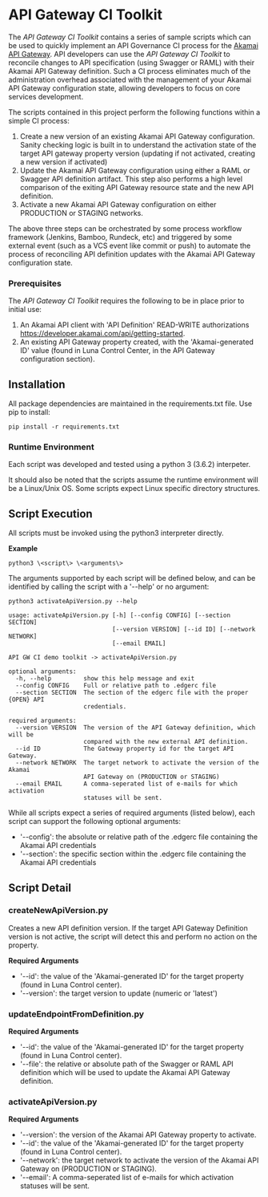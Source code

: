 # API Gateway CI Toolkit

The *API Gateway CI Toolkit* contains a series of sample scripts which can be used to quickly implement an API Governance CI process for the [Akamai API Gateway](https://www.akamai.com/us/en/products/web-performance/api-gateway.jsp). API developers can use the *API Gateway CI Toolkit* to reconcile changes to API specification (using Swagger or RAML) with their Akamai API Gateway definition.
Such a CI process eliminates much of the administration overhead associated with the management of your Akamai API Gateway configuration state, allowing developers to focus on core services development.

The scripts contained in this project perform the following functions within a simple CI process:

1. Create a new version of an existing Akamai API Gateway configuration. Sanity checking logic is built in to understand the activation state of the target API gateway property version (updating if not activated, creating a new version if activated)
2. Update the Akamai API Gateway configuration using either a RAML or Swagger API definition artifact. This step also performs a high level comparison of the exiting API Gateway resource state and the new API definition.
3. Activate a new Akamai API Gateway configuration on either PRODUCTION or STAGING networks.

The above three steps can be orchestrated by some process workflow framework (Jenkins, Bamboo, Rundeck, etc) and triggered by some external event (such as a VCS event like commit or push) to automate the process of reconciling API definition updates with the Akamai API Gateway configuration state.

### Prerequisites

The *API Gateway CI Toolkit* requires the following to be in place prior to initial use:

1. An Akamai API client with 'API Definition' READ-WRITE authorizations https://developer.akamai.com/api/getting-started.
2. An existing API Gateway property created, with the 'Akamai-generated ID' value (found in Luna Control Center, in the API Gateway configuration section).

## Installation

All package dependencies are maintained in the requirements.txt file. Use pip to install:

```
pip install -r requirements.txt
```

### Runtime Environment

Each script was developed and tested using a python 3 (3.6.2) interpeter.

It should also be noted that the scripts assume the runtime environment will be a Linux/Unix OS. Some scripts expect Linux specific directory structures.

## Script Execution

All scripts must be invoked using the python3 interpreter directly.

**Example**

```
python3 \<script\> \<arguments\>
```

The arguments supported by each script will be defined below, and can be identified by calling the script with a '--help' or no argument:

```
python3 activateApiVersion.py --help

usage: activateApiVersion.py [-h] [--config CONFIG] [--section SECTION]
                             [--version VERSION] [--id ID] [--network NETWORK]
                             [--email EMAIL]

API GW CI demo toolkit -> activateApiVersion.py

optional arguments:
  -h, --help         show this help message and exit
  --config CONFIG    Full or relative path to .edgerc file
  --section SECTION  The section of the edgerc file with the proper {OPEN} API
                     credentials.

required arguments:
  --version VERSION  The version of the API Gateway definition, which will be
                     compared with the new external API definition.
  --id ID            The Gateway property id for the target API Gateway.
  --network NETWORK  The target network to activate the version of the Akamai
                     API Gateway on (PRODUCTION or STAGING)
  --email EMAIL      A comma-seperated list of e-mails for which activation
                     statuses will be sent.
```

While all scripts expect a series of required arguments (listed below), each script can support the following optional arguments:

- '--config': the absolute or relative path of the .edgerc file containing the Akamai API credentials
- '--section': the specific section within the .edgerc file containing the Akamai API credentials

## Script Detail

### createNewApiVersion.py

Creates a new API definition version. If the target API Gateway Definition version is not active, the script will detect this and perform no action on the property.

**Required Arguments**

- '--id': the value of the 'Akamai-generated ID' for the target property (found in Luna Control center).
- '--version': the target version to update (numeric or 'latest')

### updateEndpointFromDefinition.py

**Required Arguments**

- '--id': the value of the 'Akamai-generated ID' for the target property (found in Luna Control center).
- '--file': the relative or absolute path of the Swagger or RAML API definition which will be used to update the Akamai API Gateway definition.

### activateApiVersion.py

**Required Arguments**

- '--version': the version of the Akamai API Gateway property to activate.
- '--id': the value of the 'Akamai-generated ID' for the target property (found in Luna Control center).
- '--network': the target network to activate the version of the Akamai API Gateway on (PRODUCTION or STAGING).
- '--email': A comma-seperated list of e-mails for which activation statuses will be sent.